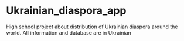 # Ukrainian_diaspora_app
High school project about distribution of Ukrainian diaspora around the world. All information and database are in Ukrainian
